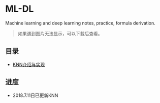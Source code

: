 # ML-DL
Machine learning and deep learning notes, practice, formula derivation.

> 如果遇到图片无法显示，可以下载后查看。
## 目录
- [KNN介绍与实现](https://github.com/wmpscc/ML-DL/tree/master/kNN)

## 进度
- 2018.7.11日已更新KNN
